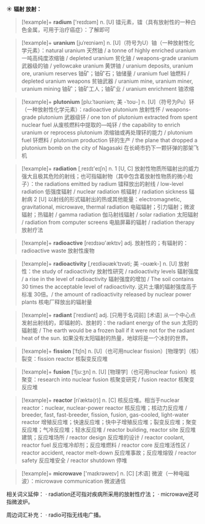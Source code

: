 ☀ <span class="category">**辐射 放射：**</span>
>[!example]+ <span class="vocabulary">**radium**</span> ['reɪdɪəm] 
> <span class="definition">n. [U] 镭元素，镭（具有放射性的一种白色金属，可用于治疗癌症）：</span>了解即可
      
>[!example]+ <span class="vocabulary">**uranium**</span> [juˈreɪniəm]
> <span class="definition">n. [U]（符号为U）铀（一种放射性化学元素）：</span>natural uranium 天然铀 / a tonne of highly enriched uranium 一吨高纯度浓缩铀 / depleted uranium 贫化铀 / weapons-grade uranium 武器级的铀 / yellowcake uranium 黄饼铀 / uranium deposits, uranium ore, uranium reserves 铀矿；铀矿石；铀储量 / uranium fuel 铀燃料 / depleted uranium weapons 贫铀武器 / uranium mine, uranium miner, uranium mining 铀矿；铀矿工人；铀矿业 / uranium enrichment 铀浓缩

>[!example]+ <span class="vocabulary">**plutonium**</span> [plu:ˈtəʊniəm; 美 -ˈtoʊ-]
> <span class="definition">n. [U]（符号为Pu）钚（一种放射性化学元素）：</span>radioactive plutonium 放射性怀 / weapons-grade plutonium 武器级钚 / one ton of plutonium extracted from spent nuclear fuel 从废核燃料中提取的—吨钚 / the capability to enrich uranium or reprocess plutonium 浓缩铀或再处理钚的能力 / plutonium fuel 钚燃料 / plutonium production 钚的生产 / the plane that dropped a plutonium bomb on the city of Nagasaki 在长崎市扔下一颗钚弹的那架飞机

>[!example]+ <span class="vocabulary">**radiation**</span> [͵reɪdɪ'eɪʃn] 
> <span class="definition">n. 1 [U, C] 放射性物质所辐射出的威力强大且极其危险的射线；也可指辐射物（其中包含着放射性物质的微小粒子）：</span>the radiations emitted by radium 镭释放出的射线 / low-level radiation 低强度辐射 / nuclear radiation 核辐射 / radiation sickness 辐射病 <span class="definition">2 [U] 以射线的形式辐射出的热或其他能量：</span>electromagnetic, gravitational, microwave, thermal radiation 电磁辐射；引力辐射；微波辐射；热辐射 / gamma radiation 伽马射线辐射 / solar radiation 太阳辐射 / radiation from computer screens 电脑屏幕的辐射 / radiation therapy 放射疗法

>[!example]+ <span class="vocabulary">**radioactive**</span> [reɪdɪəʊ'æktɪv] 
> <span class="definition">adj. 放射性的；有辐射的：</span>radioactive waste 放射性废物
                      
>[!example]+ <span class="vocabulary">**radioactivity**</span> [ˌreɪdiəʊækˈtɪvəti; 美 -oʊæk-]
> <span class="definition">n. [U] 放射性：</span>the study of radioactivity 放射性研究 / radioactivity levels 辐射强度 / a rise in the level of radioactivity 辐射强度的增加 / The soil contains 30 times the acceptable level of radioactivity. 这片土壤的辐射强度高于标准 30倍。/ the amount of radioactivity released by nuclear power plants 核电厂释放出的辐射量

>[!example]+ <span class="vocabulary">**radiant**</span> [ˈreɪdiənt]
> <span class="definition">adj. [只用于名词前] [术语] 从一个中心点发射出射线的，即辐射的、放射的：</span>the radiant energy of the sun 太阳的辐射能 / The earth would be a frozen ball if it were not for the radiant heat of the sun. 如果没有太阳辐射的热量，地球将是一个冰封的世界。           

>[!example]+ <span class="vocabulary">**fission**</span> [ˈfɪʃn]
> <span class="definition">n. [U]（也可用nuclear fission）[物理学]（核）裂变：</span>fission reactor 核裂变反应堆
           
>[!example]+ <span class="vocabulary">**fusion**</span> [ˈfju:ʒn]
> <span class="definition">n. [U] [物理学]（也可用nuclear fusion）核聚变：</span>research into nuclear fusion 核聚变研究 / fusion reactor 核聚变反应堆
           
>[!example]+ <span class="vocabulary">**reactor**</span> [riˈæktə(r)]
> <span class="definition">n. [C] 核反应堆。相当于nuclear reactor：</span>nuclear, nuclear-power reactor 核反应堆；核动力反应堆 / breeder, fast, fast-breeder, fission, fusion, gas-cooled, light-water reactor 增殖反应堆；快速反应堆；快中子增殖反应堆；裂变反应堆；聚变反应堆；气冷反应堆；轻水反应堆 / reactor building, reactor site 反应堆建筑；反应堆场所 / reactor design 反应堆的设计 / reactor coolant, reactor fuel 反应堆冷却剂；反应堆燃料 / reactor core 反应堆活性区 / reactor accident, reactor melt-down 反应堆事故；反应堆熔毁 / reactor safety 反应堆安全 / reactor shutdown 停堆

>[!example]+ <span class="vocabulary">**microwave**</span> ['maɪkrəweɪv] 
> <span class="definition">n. [C] [术语] 微波（一种电磁波）：</span>microwave communication 微波通信
 
相关词义延伸：
· radiation还可指对疾病所采用的放射性疗法；
· microwave还可指微波炉。

周边词汇补充：
· radio可指无线电广播。

